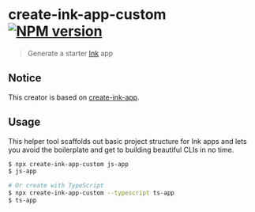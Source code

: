 # create-ink-app-custom [![NPM version][npm-image]][npm-url]

> Generate a starter [Ink](https://github.com/vadimdemedes/ink) app

## Notice

This creator is based on [create-ink-app](https://github.com/vadimdemedes/create-ink-app).

## Usage

This helper tool scaffolds out basic project structure for Ink apps and lets you avoid the boilerplate and get to building beautiful CLIs in no time.

```bash
$ npx create-ink-app-custom js-app
$ js-app

# Or create with TypeScript
$ npx create-ink-app-custom --typescript ts-app
$ ts-app
```


[npm-image]: https://img.shields.io/npm/v/create-ink-app-custom.svg?style=flat
[npm-url]: https://npmjs.org/package/create-ink-app-custom
